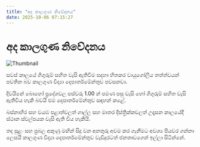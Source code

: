 ```yaml
---
title: "අද කාලගුණ නිවේදනය"
date: 2025-10-06 07:15:27
---
```


# අද කාලගුණ නිවේදනය

![Thumbnail](https://helakuru.sgp1.cdn.digitaloceanspaces.com/esana/images/lib/weather-thumb-new-1[1].jpg)

සවස් කාලයේ ගිගුරුම් සහිත වැසි ඇතිවීම සදහා හිතකර වායුගෝලීය තත්ත්වයන් පවතින බව කාලගුණ විද්‍යා දෙපාර්තමේන්තුව පවසනවා.

දිවයිනේ බොහෝ ප්‍රදේශවල පස්වරු 1.00 න් පමණ පසු වැසි හෝ ගිගුරුම් සහිත වැසි ඇතිවිය හැකි බවයි එම දෙපාර්තමේන්තුව සඳහන් කළේ.

බස්නාහිර සහ වයඹ පළාත්වලත් ගාල්ල සහ මාතර දිස්ත්‍රික්කවලත් උදෑසන කාලයේදී ස්ථාන ස්වල්පයක වැසි ඇති විය හැකියි.

තද සුළං සහ ප්‍රබල අකුණු මඟින් සිදු වන අනතුරු අවම කර ගැනීමට අවශ්‍ය පියවර ගන්නා ලෙසයි කාලගුණ විද්‍යා දෙපාර්තමේන්තුව වැඩිදුරටත් ජනතාවගෙන් ඉල්ලා සිටින්න‍ේ.

